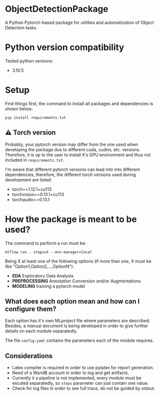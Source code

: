 # ObjectDetectionPackage
A Python Pytorch-based package for utilities and automatization of Object Detection tasks.

# Python version compatibility
Tested python versions:
* 3.10.5

# Setup
First things first, the command to install all packages and dependencies is shown below:

`pip install requirements.txt`

## :warning: Torch version
Probably, your pytorch version may differ from the one used when developing the package due to
different cuda, cudnn, etc. versions. Therefore, it is up to the user to install it's GPU 
environment and thus not included in `requirements.txt`.

I'm aware that different pytorch versions can lead into into different dependencies, therefore,
the different torch versions used during development are listed:
* torch==1.12.1+cu113
* torchvision==0.13.1+cu113
* torchaudio==0.13.1

# How the package is meant to be used?
The command to perform a run must be:

`mlflow run . steps=X --env-manager=local`

Being X at least one of the following options (if more than one, X must be like "Option1,Option2,...,OptionN"):

* **EDA** Exploratory Data Analysis
* **PREPROCESSING** Annotation Conversion and/or Augmentations
* **MODELING** training a pytorch model

## What does each option mean and how can I configure them?
Each option has it's own MLproject file where parameters are described. Besides, a manual document 
is being developed in order to give further details on each module separatedly.

The file `config.yaml` contains the parameters each of the module requires.

## Considerations

- Latex compiler is required in order to use pylatex for report generation.
- Need of a WandB account in order to log and get artifacts.
- Currently it a pipeline is not implemented, every module must be excuted
  separatedly, so `steps` parameter can just contain one value.
- Check for log files in order to see full trace, do not be guided by
  stdout.